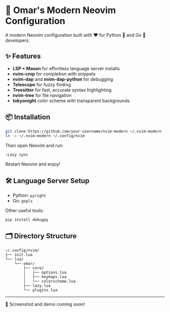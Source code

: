 # 🧠 Omar's Modern Neovim Configuration

A modern Neovim configuration built with ❤️ for Python 🐍 and Go 🐹 developers.

## ✨ Features

- **LSP + Mason** for effortless language server installs
- **nvim-cmp** for completion with snippets
- **nvim-dap** and **nvim-dap-python** for debugging
- **Telescope** for fuzzy finding
- **Treesitter** for fast, accurate syntax highlighting
- **nvim-tree** for file navigation
- **tokyonight** color scheme with transparent backgrounds

## 📦 Installation

```bash
git clone https://github.com/your-username/nvim-modern ~/.nvim-modern
ln -s ~/.nvim-modern ~/.config/nvim
```

Then open Neovim and run:

```vim
:Lazy sync
```

Restart Neovim and enjoy!

## 🛠️ Language Server Setup

- Python: `pyright`
- Go: `gopls`

Other useful tools:

```bash
pip install debugpy
```

## 🗂 Directory Structure

```
~/.config/nvim/
├── init.lua
└── lua/
    └── omar/
        ├── core/
        │   ├── options.lua
        │   ├── keymaps.lua
        │   └── colorscheme.lua
        ├── lazy.lua
        └── plugins.lua
```

---

📸 Screenshot and demo coming soon!
